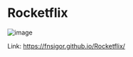 # Rocketflix

![image](https://user-images.githubusercontent.com/86209425/192547937-7f49717e-dc75-4803-a387-0d2607d47dd4.png)

Link: https://fnsigor.github.io/Rocketflix/
